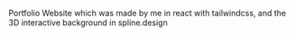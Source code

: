 Portfolio Website which was made by me in react with tailwindcss, and the 3D interactive background in spline.design 
